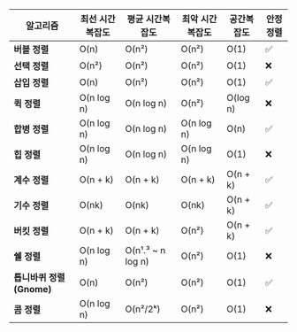 | 알고리즘               | 최선 시간복잡도   | 평균 시간복잡도          | 최악 시간복잡도   | 공간복잡도    | 안정 정렬 |
| ------------------ | ---------- | ----------------- | ---------- | -------- | ----- |
| **버블 정렬**          | O(n)       | O(n²)             | O(n²)      | O(1)     | ✅     |
| **선택 정렬**          | O(n²)      | O(n²)             | O(n²)      | O(1)     | ❌     |
| **삽입 정렬**          | O(n)       | O(n²)             | O(n²)      | O(1)     | ✅     |
| **퀵 정렬**           | O(n log n) | O(n log n)        | O(n²)      | O(log n) | ❌     |
| **합병 정렬**          | O(n log n) | O(n log n)        | O(n log n) | O(n)     | ✅     |
| **힙 정렬**           | O(n log n) | O(n log n)        | O(n log n) | O(1)     | ❌     |
| **계수 정렬**          | O(n + k)   | O(n + k)          | O(n + k)   | O(n + k) | ✅     |
| **기수 정렬**          | O(nk)      | O(nk)             | O(nk)      | O(n + k) | ✅     |
| **버킷 정렬**          | O(n + k)   | O(n + k)          | O(n²)      | O(n + k) | ✅     |
| **쉘 정렬**           | O(n log n) | O(n¹․³ ~ n log n) | O(n²)      | O(1)     | ❌     |
| **톱니바퀴 정렬(Gnome)** | O(n)       | O(n²)             | O(n²)      | O(1)     | ✅     |
| **콤 정렬**           | O(n log n) | O(n²/2ᵏ)          | O(n²)      | O(1)     | ❌     |